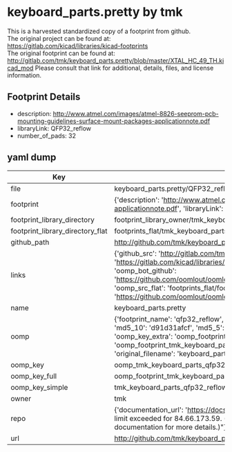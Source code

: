 # keyboard_parts.pretty by tmk  
This is a harvested standardized copy of a footprint from github.  
The original project can be found at:  
https://gitlab.com/kicad/libraries/kicad-footprints  
The original footprint can be found at:
http://gitlab.com/tmk/keyboard_parts.pretty/blob/master/XTAL_HC_49_TH.kicad_mod
Please consult that link for additional, details, files, and license information.  
## Footprint Details
* description: http://www.atmel.com/images/atmel-8826-seeprom-pcb-mounting-guidelines-surface-mount-packages-applicationnote.pdf  
* libraryLink: QFP32_reflow  
* number_of_pads: 32  
## yaml dump  
| Key | Value |  
| --- | --- |  
| file | keyboard_parts.pretty/QFP32_reflow.kicad_mod |  
| footprint | {'description': 'http://www.atmel.com/images/atmel-8826-seeprom-pcb-mounting-guidelines-surface-mount-packages-applicationnote.pdf', 'libraryLink': 'QFP32_reflow', 'number_of_pads': 32} |  
| footprint_library_directory | footprint_library_owner/tmk_keyboard_parts.pretty |  
| footprint_library_directory_flat | footprints_flat/tmk_keyboard_parts_qfp32_reflow/working |  
| github_path | http://github.com/tmk/keyboard_parts.pretty/blob/master/QFP32_reflow.kicad_mod |  
| links | {'github_src': 'http://gitlab.com/tmk/keyboard_parts.pretty/blob/master/XTAL_HC_49_TH.kicad_mod', 'github_src_repo': 'https://gitlab.com/kicad/libraries/kicad-footprints', 'oomp_bot': 'footprints/tmk_keyboard_parts_qfp32_reflow/working', 'oomp_bot_github': 'https://github.com/oomlout/oomlout_oomp_footprint_bot/tree/main/footprints/tmk_keyboard_parts_qfp32_reflow/working', 'oomp_src_flat': 'footprints_flat/footprints_flat/tmk_keyboard_parts_qfp32_reflow/working', 'oomp_src_flat_github': 'https://github.com/oomlout/oomlout_oomp_footprint_src/tree/main/footprints_flat/tmk_keyboard_parts_qfp32_reflow/working'} |  
| name | keyboard_parts.pretty |  
| oomp | {'footprint_name': 'qfp32_reflow', 'library_name': 'keyboard_parts', 'md5': 'd91d31afcf17e3cdd3653e2d242b4ed4', 'md5_10': 'd91d31afcf', 'md5_5': 'd91d3', 'md5_6': 'd91d31', 'oomp_key': 'oomp_tmk_keyboard_parts_qfp32_reflow', 'oomp_key_extra': 'oomp_footprint_tmk_keyboard_parts_qfp32_reflow', 'oomp_key_full': 'oomp_footprint_tmk_keyboard_parts_qfp32_reflow_d91d31', 'oomp_key_simple': 'tmk_keyboard_parts_qfp32_reflow', 'original_filename': 'keyboard_parts.pretty/QFP32_reflow.kicad_mod', 'owner_name': 'tmk'} |  
| oomp_key | oomp_tmk_keyboard_parts_qfp32_reflow |  
| oomp_key_full | oomp_footprint_tmk_keyboard_parts_qfp32_reflow |  
| oomp_key_simple | tmk_keyboard_parts_qfp32_reflow |  
| owner | tmk |  
| repo | {'documentation_url': 'https://docs.github.com/rest/overview/resources-in-the-rest-api#rate-limiting', 'message': "API rate limit exceeded for 84.66.173.59. (But here's the good news: Authenticated requests get a higher rate limit. Check out the documentation for more details.)"} |  
| url | http://github.com/tmk/keyboard_parts.pretty |  

